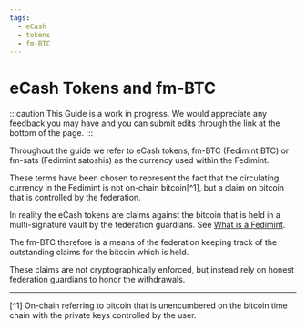 ```yaml
---
tags:
  - eCash
  - tokens
  - fm-BTC
---
```

# eCash Tokens and fm-BTC

:::caution
This Guide is a work in progress.  We would appreciate any feedback you may have and you can submit edits through the link at the bottom of the page.
:::

Throughout the guide we refer to eCash tokens, fm-BTC (Fedimint BTC) or fm-sats (Fedimint satoshis) as the currency used within the Fedimint. 

These terms have been chosen to represent the fact that the circulating currency in the Fedimint is not on-chain bitcoin[^1], but a claim on bitcoin that is controlled by the federation.

In reality the eCash tokens are claims against the bitcoin that is held in a multi-signature vault by the federation guardians. See [What is a Fedimint](/docs/GettingStarted/What-is-a-Fedimint).

The fm-BTC therefore is a means of the federation keeping track of the outstanding claims for the bitcoin which is held. 

These claims are not cryptographically enforced, but instead rely on honest federation guardians to honor the withdrawals. 

---

[^1] On-chain referring to bitcoin that is unencumbered on the bitcoin time chain with the private keys controlled by the user. 
